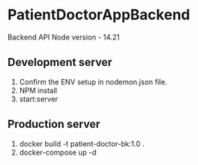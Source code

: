# PatientDoctorAppBackend
  Backend API
   Node version - 14.21

## Development server

1. Confirm the ENV setup in nodemon.json file.
2. NPM install
3. start:server


## Production server

1. docker build -t patient-doctor-bk:1.0 .
2. docker-compose up -d